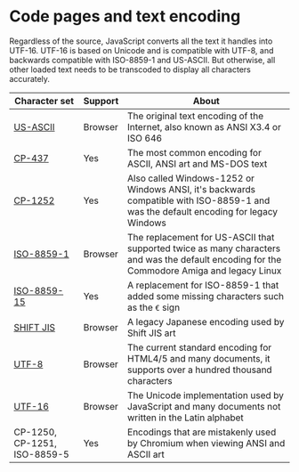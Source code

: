 # Code pages and text encoding

Regardless of the source, JavaScript converts all the text it handles into UTF-16.
UTF-16 is based on Unicode and is compatible with UTF-8, and backwards compatible with ISO-8859-1 and US-ASCII. But otherwise, all other loaded text needs to be transcoded to display all characters accurately.

| Character set                                                | Support | About                                                                                                                                      |
| ------------------------------------------------------------ | ------- | ------------------------------------------------------------------------------------------------------------------------------------------ |
| [US-ASCII](https://en.wikipedia.org/wiki/ISO/IEC_646)        | Browser | The original text encoding of the Internet, also known as ANSI X3.4 or ISO 646                                                             |
| [CP-437](https://en.wikipedia.org/wiki/Code_page_437)        | Yes     | The most common encoding for ASCII, ANSI art and MS-DOS text                                                                               |
| [CP-1252](https://en.wikipedia.org/wiki/Windows-1252)        | Yes     | Also called Windows-1252 or Windows ANSI, it's backwards compatible with ISO-8859-1 and was the default encoding for legacy Windows        |
| [ISO-8859-1](https://en.wikipedia.org/wiki/ISO/IEC_8859-1)   | Browser | The replacement for US-ASCII that supported twice as many characters and was the default encoding for the Commodore Amiga and legacy Linux |
| [ISO-8859-15](https://en.wikipedia.org/wiki/ISO/IEC_8859-15) | Yes     | A replacement for ISO-8859-1 that added some missing characters such as the `€` sign                                                       |
| [SHIFT JIS](https://en.wikipedia.org/wiki/Shift_JIS)         | Browser | A legacy Japanese encoding used by Shift JIS art                                                                                           |
| [UTF-8](http://unicode.org/faq/utf_bom.html#utf8-1)          | Browser | The current standard encoding for HTML4/5 and many documents, it supports over a hundred thousand characters                               |
| [UTF-16](http://unicode.org/faq/utf_bom.html#utf16-1)        | Browser | The Unicode implementation used by JavaScript and many documents not written in the Latin alphabet                                         |
| CP-1250, CP-1251, ISO-8859-5                                 | Yes     | Encodings that are mistakenly used by Chromium when viewing ANSI and ASCII art                                                             |
